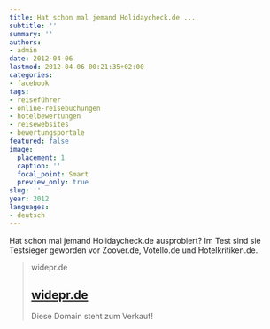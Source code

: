 ```yaml
---
title: Hat schon mal jemand Holidaycheck.de ...
subtitle: ''
summary: ''
authors:
- admin
date: 2012-04-06
lastmod: 2012-04-06 00:21:35+02:00
categories:
- facebook
tags:
- reiseführer
- online-reisebuchungen
- hotelbewertungen
- reisewebsites
- bewertungsportale
featured: false
image:
  placement: 1
  caption: ''
  focal_point: Smart
  preview_only: true
slug: ''
year: 2012
languages:
- deutsch
---
```


Hat schon mal jemand Holidaycheck.de ausprobiert? Im Test sind sie Testsieger geworden vor Zoover.de, Votello.de und Hotelkritiken.de.
> widepr.de
> ## [widepr.de](http://www.widepr.de/pressemitteilung/16110/Test_Hotelbewertung_im_Internet.html)
>
>Diese Domain steht zum Verkauf!